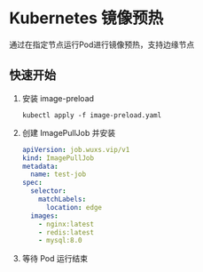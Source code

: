 # Kubernetes 镜像预热


通过在指定节点运行Pod进行镜像预热，支持边缘节点


## 快速开始

1. 安装 image-preload
   ```shell
   kubectl apply -f image-preload.yaml
   ```
2. 创建 ImagePullJob 并安装
    ```yaml
    apiVersion: job.wuxs.vip/v1
    kind: ImagePullJob
    metadata:
      name: test-job
    spec:
      selector:
        matchLabels:
          location: edge
      images:
        - nginx:latest
        - redis:latest
        - mysql:8.0
    ```
3. 等待 Pod 运行结束